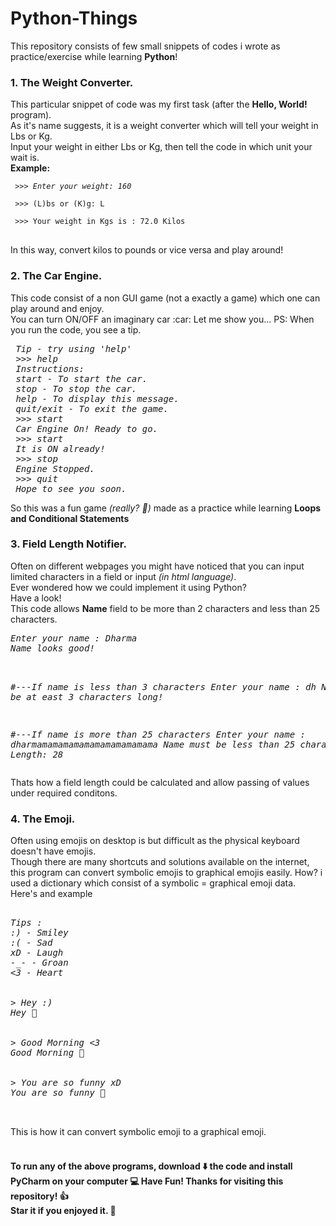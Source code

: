 # Python-Things
This repository consists of few small snippets of codes i wrote as practice/exercise while learning **Python**!

<h3>1. The Weight Converter.</h3>
This particular snippet of code was my first task (after the <b>Hello, World!</b> program). <br>As it's name suggests, it is a weight converter which will tell your weight in Lbs or Kg. <br>
Input your weight in either Lbs or Kg, then tell the code in which unit your wait is. <br>
<b>Example:</b> <br>
<pre>
<code><i> >>> Enter your weight: 160</i> <br>
 >>> (L)bs or (K)g: L <br>
 >>> Your weight in Kgs is : 72.0 Kilos<br></code>
</pre>
In this way, convert kilos to pounds or vice versa and play around!

<h3>2. The Car Engine.</h3>
This code consist of a non GUI game (not a exactly a game) which one can play around and enjoy.<br>
You can turn ON/OFF an imaginary car :car: 
Let me show you...
PS: When you run the code, you see a tip.
<pre>
<i> Tip - try using 'help'
 >>> help
 Instructions:
 start - To start the car.
 stop - To stop the car.
 help - To display this message.
 quit/exit - To exit the game.
 >>> start
 Car Engine On! Ready to go.
 >>> start
 It is ON already!
 >>> stop
 Engine Stopped.
 >>> quit
 Hope to see you soon.</i>
</pre>
So this was a fun game <i>(really? 🤪)</i> made as a practice while learning <b>Loops and Conditional Statements</b>

<h3>3. Field Length Notifier.</h3>
Often on different webpages you might have noticed that you can input limited characters in a field or input <i>(in html language)</i>.<br>
Ever wondered how we could implement it using Python? <br>
Have a look!<br>
This code allows <b>Name</b> field to be more than 2 characters and less than 25 characters.<br>
<pre>
<i>Enter your name : Dharma
Name looks good! <br>

#---If name is less than 3 characters
Enter your name : dh
Name must be at east 3 characters long!


#---If name is more than 25 characters
Enter your name : dharmamamamamamamamamamamama
Name must be less than 25 characters!
Name Length: 28</i>
</pre>
Thats how a field length could be calculated and allow passing of values under required conditons.

<h3>4. The Emoji.</h3>
Often using emojis on desktop is but difficult as the physical keyboard doesn't have emojis.<br> Though there are many shortcuts and solutions available on the internet, this program can convert symbolic emojis to graphical emojis easily. How? i used a dictionary which consist of a symbolic = graphical emoji data. <br>
Here's and example
<pre><i>
Tips : 
:) - Smiley
:( - Sad
xD - Laugh
-_- - Groan
<3 - Heart <br><br>
> Hey :)
Hey 🙂 <br><br>
> Good Morning <3
Good Morning 💓 <br><br>
> You are so funny xD
You are so funny 🤣 <br><br>
</i></pre>
This is how it can convert symbolic emoji to a graphical emoji. <br><br>


<h4> To run any of the above programs, download ⬇️ the code and install PyCharm on your computer 💻  Have Fun!
Thanks for visiting this repository! 👍 <br>
Star it if you enjoyed it. 🌟 <br>
